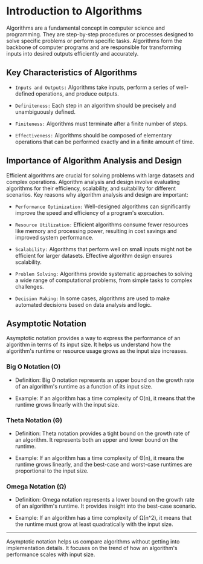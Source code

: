# Introduction to Algorithms
Algorithms are a fundamental concept in computer science and programming. They are step-by-step procedures or processes designed to solve specific problems or perform specific tasks. Algorithms form the backbone of computer programs and are responsible for transforming inputs into desired outputs efficiently and accurately.

## Key Characteristics of Algorithms
- ```Inputs and Outputs:``` Algorithms take inputs, perform a series of well-defined operations, and produce outputs.

- ```Definiteness:``` Each step in an algorithm should be precisely and unambiguously defined.

- ```Finiteness:``` Algorithms must terminate after a finite number of steps.

- ```Effectiveness:``` Algorithms should be composed of elementary operations that can be performed exactly and in a finite amount of time.

## Importance of Algorithm Analysis and Design
Efficient algorithms are crucial for solving problems with large datasets and complex operations. Algorithm analysis and design involve evaluating algorithms for their efficiency, scalability, and suitability for different scenarios. Key reasons why algorithm analysis and design are important:

- ```Performance Optimization:``` Well-designed algorithms can significantly improve the speed and efficiency of a program's execution.

- ```Resource Utilization:``` Efficient algorithms consume fewer resources like memory and processing power, resulting in cost savings and improved system performance.

- ```Scalability:``` Algorithms that perform well on small inputs might not be efficient for larger datasets. Effective algorithm design ensures scalability.

- ```Problem Solving:``` Algorithms provide systematic approaches to solving a wide range of computational problems, from simple tasks to complex challenges.

- ```Decision Making:``` In some cases, algorithms are used to make automated decisions based on data analysis and logic.

## Asymptotic Notation
Asymptotic notation provides a way to express the performance of an algorithm in terms of its input size. It helps us understand how the algorithm's runtime or resource usage grows as the input size increases.

### Big O Notation (O)
- Definition: Big O notation represents an upper bound on the growth rate of an algorithm's runtime as a function of its input size.

- Example: If an algorithm has a time complexity of O(n), it means that the runtime grows linearly with the input size.

### Theta Notation (Θ)
- Definition: Theta notation provides a tight bound on the growth rate of an algorithm. It represents both an upper and lower bound on the runtime.

- Example: If an algorithm has a time complexity of Θ(n), it means the runtime grows linearly, and the best-case and worst-case runtimes are proportional to the input size.

### Omega Notation (Ω)
- Definition: Omega notation represents a lower bound on the growth rate of an algorithm's runtime. It provides insight into the best-case scenario.

- Example: If an algorithm has a time complexity of Ω(n^2), it means that the runtime must grow at least quadratically with the input size.

------------------------------------------------------------------------------------------------------------------------------------------------------------------------------

Asymptotic notation helps us compare algorithms without getting into implementation details. It focuses on the trend of how an algorithm's performance scales with input size.
